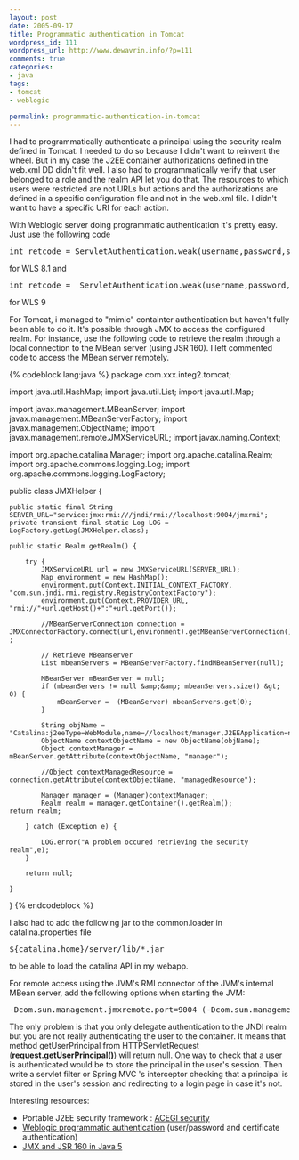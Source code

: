 ```yaml
--- 
layout: post
date: 2005-09-17
title: Programmatic authentication in Tomcat
wordpress_id: 111
wordpress_url: http://www.dewavrin.info/?p=111
comments: true
categories: 
- java
tags:
- tomcat
- weblogic

permalink: programmatic-authentication-in-tomcat
---
```

 I had to programmatically authenticate a principal using the security realm defined in Tomcat. I needed to do so because I didn't want to reinvent the wheel. But in my case the J2EE container authorizations defined in the web.xml DD didn't fit well. I also had to programmatically verify that user belonged to a role and the realm API let you do that. The resources to which users were restricted are not URLs but actions and the authorizations are defined in a specific configuration file and not in the web.xml file. I didn't want to have a specific URI for each action.

With Weblogic server doing programmatic authentication it's pretty easy. Just use the following code

<pre lang="java">int retcode = ServletAuthentication.weak(username,password,session);</pre>

for WLS 8.1 and
<pre lang="java">int retcode =  ServletAuthentication.weak(username,password,request,response);</pre> for WLS 9

For Tomcat, i managed to "mimic" containter authentication but haven't fully been able to do it. It's possible through JMX to access the configured realm. For instance, use the following code to retrieve the realm through a local connection to the MBean server (using JSR 160). I left commented code to access the MBean server remotely.

{% codeblock lang:java %}
package com.xxx.integ2.tomcat;
 
import java.util.HashMap;
import java.util.List;
import java.util.Map;
 
import javax.management.MBeanServer;
import javax.management.MBeanServerFactory;
import javax.management.ObjectName;
import javax.management.remote.JMXServiceURL;
import javax.naming.Context;
 
import org.apache.catalina.Manager;
import org.apache.catalina.Realm;
import org.apache.commons.logging.Log;
import org.apache.commons.logging.LogFactory;
 
public class JMXHelper {
 
	public static final String SERVER_URL="service:jmx:rmi:///jndi/rmi://localhost:9004/jmxrmi";
	private transient final static Log LOG = LogFactory.getLog(JMXHelper.class);
 
	public static Realm getRealm() {
 
		try {
            JMXServiceURL url = new JMXServiceURL(SERVER_URL);
			Map environment = new HashMap();
			environment.put(Context.INITIAL_CONTEXT_FACTORY, "com.sun.jndi.rmi.registry.RegistryContextFactory");
			environment.put(Context.PROVIDER_URL, "rmi://"+url.getHost()+":"+url.getPort());
 
            //MBeanServerConnection connection = JMXConnectorFactory.connect(url,environment).getMBeanServerConnection() ;
 
            // Retrieve MBeanserver
            List mbeanServers = MBeanServerFactory.findMBeanServer(null);
 
            MBeanServer mBeanServer = null;
            if (mbeanServers != null &amp;&amp; mbeanServers.size() &gt; 0) {
            	mBeanServer =  (MBeanServer) mbeanServers.get(0);
            }
 
    	   	String objName = "Catalina:j2eeType=WebModule,name=//localhost/manager,J2EEApplication=none,J2EEServer=none";
    	   	ObjectName contextObjectName = new ObjectName(objName);
    	   	Object contextManager = mBeanServer.getAttribute(contextObjectName, "manager");
 
    	   	//Object contextManagedResource = connection.getAttribute(contextObjectName, "managedResource");
 
    	   	Manager manager = (Manager)contextManager;
    	   	Realm realm = manager.getContainer().getRealm();       	       	return realm;
 
		} catch (Exception e) {
 
	        LOG.error("A problem occured retrieving the security realm",e);
		} 
 
		return null;
 
	}
 
}
{% endcodeblock %}

I also had to add the following jar to the common.loader in  catalina.properties file
<pre lang="text">${catalina.home}/server/lib/*.jar</pre> to be able to load the catalina API in my webapp.

For remote access using the JVM's RMI connector of the JVM's internal MBean server, add the following options when starting the JVM:
<pre lang="text">-Dcom.sun.management.jmxremote.port=9004 (-Dcom.sun.management.jmxremote.authenticate=false -Dcom.sun.management.jmxremote.pass.file=${tomcat.home}/jmxremote.password -Dcom.sun.management.jmxremote.ssl=false</pre>

The only problem is that you only delegate authentication to the JNDI realm but you are not really authenticating the user to the container. It means that method getUserPrincipal from HTTPServletRequest (**request.getUserPrincipal()**) will return null. One way to check that a user is authenticated would be to store the principal in the user's session. Then write a servlet filter or Spring MVC 's interceptor checking that a principal is stored in the user's session and redirecting to a login page in case it's not.

Interesting resources:
- Portable J2EE security framework : [ACEGI security](acegisecurity.sourceforge.net/)
- [Weblogic programmatic authentication](http://weblogic.sys-con.com/read/48219.htm) (user/password and certificate authentication)
- [JMX and JSR 160 in Java 5](http://java.sun.com/j2se/1.5.0/docs/guide/jmx/index.html)
